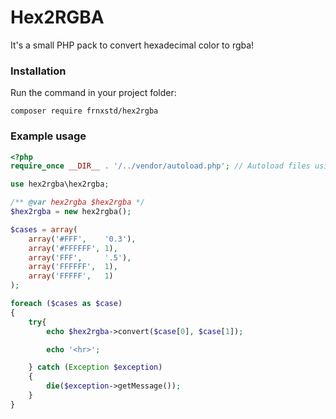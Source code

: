 # Hex2RGBA

It's a small PHP pack to convert hexadecimal color to rgba!

### Installation

Run the command in your project folder:

```
composer require frnxstd/hex2rgba
```

### Example usage

```php
<?php
require_once __DIR__ . '/../vendor/autoload.php'; // Autoload files using Composer autoload

use hex2rgba\hex2rgba;

/** @var hex2rgba $hex2rgba */
$hex2rgba = new hex2rgba();

$cases = array(
    array('#FFF',    '0.3'),
    array('#FFFFFF', 1),
    array('FFF',     '.5'),
    array('FFFFFF',  1),
    array('FFFFF',   1)
);

foreach ($cases as $case)
{
    try{
        echo $hex2rgba->convert($case[0], $case[1]);

        echo '<hr>';

    } catch (Exception $exception)
    {
        die($exception->getMessage());
    }
}
```